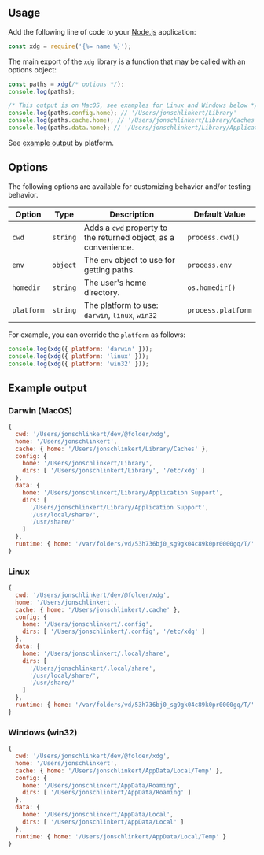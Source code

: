 ## Usage

Add the following line of code to your [Node.js](https://nodejs.org/) application:

```js
const xdg = require('{%= name %}');
```

The main export of the `xdg` library is a function that may be called with an options object:

```js
const paths = xdg(/* options */);
console.log(paths);

/* This output is on MacOS, see examples for Linux and Windows below */
console.log(paths.config.home); // '/Users/jonschlinkert/Library'
console.log(paths.cache.home); // '/Users/jonschlinkert/Library/Caches'
console.log(paths.data.home); // '/Users/jonschlinkert/Library/Application Support'
```

See [example output](#example-output) by platform.

## Options

The following options are available for customizing behavior and/or testing behavior.

| Option | Type | Description | Default Value |
| --- | --- | --- | --- |
| `cwd` | `string` | Adds a `cwd` property to the returned object, as a convenience. | `process.cwd()` |
| `env` | `object` | The `env` object to use for getting paths. | `process.env` |
| `homedir` | `string` | The user's home directory. | `os.homedir()` |
| `platform` | `string` | The platform to use: `darwin`, `linux`, `win32` | `process.platform` |


For example, you can override the `platform` as follows:

```js
console.log(xdg({ platform: 'darwin' }));
console.log(xdg({ platform: 'linux' }));
console.log(xdg({ platform: 'win32' }));
```

## Example output

### Darwin (MacOS)

```js
{
  cwd: '/Users/jonschlinkert/dev/@folder/xdg',
  home: '/Users/jonschlinkert',
  cache: { home: '/Users/jonschlinkert/Library/Caches' },
  config: {
    home: '/Users/jonschlinkert/Library',
    dirs: [ '/Users/jonschlinkert/Library', '/etc/xdg' ]
  },
  data: {
    home: '/Users/jonschlinkert/Library/Application Support',
    dirs: [
      '/Users/jonschlinkert/Library/Application Support',
      '/usr/local/share/',
      '/usr/share/'
    ]
  },
  runtime: { home: '/var/folders/vd/53h736bj0_sg9gk04c89k0pr0000gq/T/' }
}
```

### Linux

```js
{
  cwd: '/Users/jonschlinkert/dev/@folder/xdg',
  home: '/Users/jonschlinkert',
  cache: { home: '/Users/jonschlinkert/.cache' },
  config: {
    home: '/Users/jonschlinkert/.config',
    dirs: [ '/Users/jonschlinkert/.config', '/etc/xdg' ]
  },
  data: {
    home: '/Users/jonschlinkert/.local/share',
    dirs: [
      '/Users/jonschlinkert/.local/share',
      '/usr/local/share/',
      '/usr/share/'
    ]
  },
  runtime: { home: '/var/folders/vd/53h736bj0_sg9gk04c89k0pr0000gq/T/' }
}
```

### Windows (win32)

```js
{
  cwd: '/Users/jonschlinkert/dev/@folder/xdg',
  home: '/Users/jonschlinkert',
  cache: { home: '/Users/jonschlinkert/AppData/Local/Temp' },
  config: {
    home: '/Users/jonschlinkert/AppData/Roaming',
    dirs: [ '/Users/jonschlinkert/AppData/Roaming' ]
  },
  data: {
    home: '/Users/jonschlinkert/AppData/Local',
    dirs: [ '/Users/jonschlinkert/AppData/Local' ]
  },
  runtime: { home: '/Users/jonschlinkert/AppData/Local/Temp' }
}
```

